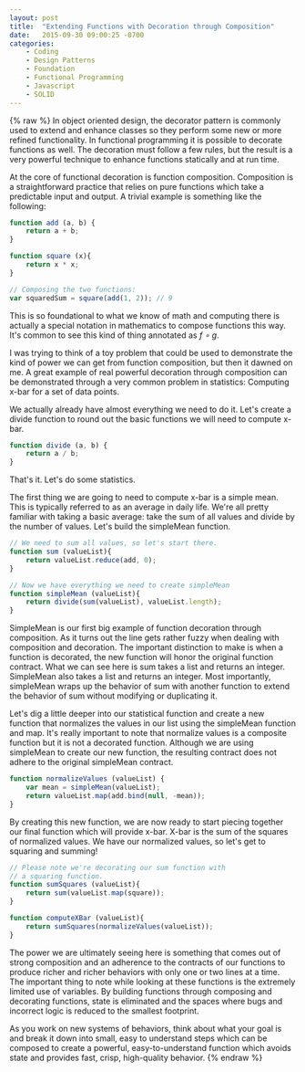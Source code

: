 ```yaml
---
layout: post
title:  "Extending Functions with Decoration through Composition"
date:   2015-09-30 09:00:25 -0700
categories:
    - Coding
    - Design Patterns
    - Foundation
    - Functional Programming
    - Javascript
    - SOLID
---
```

{% raw %}
In object oriented design, the decorator pattern is commonly used to extend and enhance classes so they perform some new or more refined functionality. In functional programming it is possible to decorate functions as well. The decoration must follow a few rules, but the result is a very powerful technique to enhance functions statically and at run time.

At the core of functional decoration is function composition. Composition is a straightforward practice that relies on pure functions which take a predictable input and output.  A trivial example is something like the following:

```javascript
function add (a, b) {
    return a + b;
}

function square (x){
    return x * x;
}

// Composing the two functions:
var squaredSum = square(add(1, 2)); // 9
```

This is so foundational to what we know of math and computing there is actually a special notation in mathematics to compose functions this way. It's common to see this kind of thing annotated as <em>f &compfn; g</em>.

I was trying to think of a toy problem that could be used to demonstrate the kind of power we can get from function composition, but then it dawned on me.  A great example of real powerful decoration through composition can be demonstrated through a very common problem in statistics: Computing x-bar for a set of data points.

We actually already have almost everything we need to do it.  Let's create a divide function to round out the basic functions we will need to compute x-bar.

```javascript
function divide (a, b) {
    return a / b;
}
```

That's it. Let's do some statistics.

The first thing we are going to need to compute x-bar is a simple mean.  This is typically referred to as an average in daily life.  We're all pretty familiar with taking a basic average: take the sum of all values and divide by the number of values.  Let's build the simpleMean function.

```javascript
// We need to sum all values, so let's start there.
function sum (valueList){
    return valueList.reduce(add, 0);
}

// Now we have everything we need to create simpleMean
function simpleMean (valueList){
    return divide(sum(valueList), valueList.length);
}
```

SimpleMean is our first big example of function decoration through composition. As it turns out the line gets rather fuzzy when dealing with composition and decoration.  The important distinction to make is when a function is decorated, the new function will honor the original function contract.  What we can see here is sum takes a list and returns an integer.  SimpleMean also takes a list and returns an integer.  Most importantly, simpleMean wraps up the behavior of sum with another function to extend the behavior of sum without modifying or duplicating it.

Let's dig a little deeper into our statistical function and create a new function that normalizes the values in our list using the simpleMean function and map.  It's really important to note that normalize values is a composite function but it is not a decorated function.  Although we are using simpleMean to create our new function, the resulting contract does not adhere to the original simpleMean contract.

```javascript
function normalizeValues (valueList) {
    var mean = simpleMean(valueList);
    return valueList.map(add.bind(null, -mean));
}
```

By creating this new function, we are now ready to start piecing together our final function which will provide x-bar.  X-bar is the sum of the squares of normalized values. We have our normalized values, so let's get to squaring and summing!

```javascript
// Please note we're decorating our sum function with
// a squaring function.
function sumSquares (valueList){
    return sum(valueList.map(square));
}

function computeXBar (valueList){
    return sumSquares(normalizeValues(valueList));
}
```

The power we are ultimately seeing here is something that comes out of strong composition and an adherence to the contracts of our functions to produce richer and richer behaviors with only one or two lines at a time.  The important thing to note while looking at these functions is the extremely limited use of variables. By building functions through composing and decorating functions, state is eliminated and the spaces where bugs and incorrect logic is reduced to the smallest footprint.

As you work on new systems of behaviors, think about what your goal is and break it down into small, easy to understand steps which can be composed to create a powerful, easy-to-understand function which avoids state and provides fast, crisp, high-quality behavior.
{% endraw %}
    